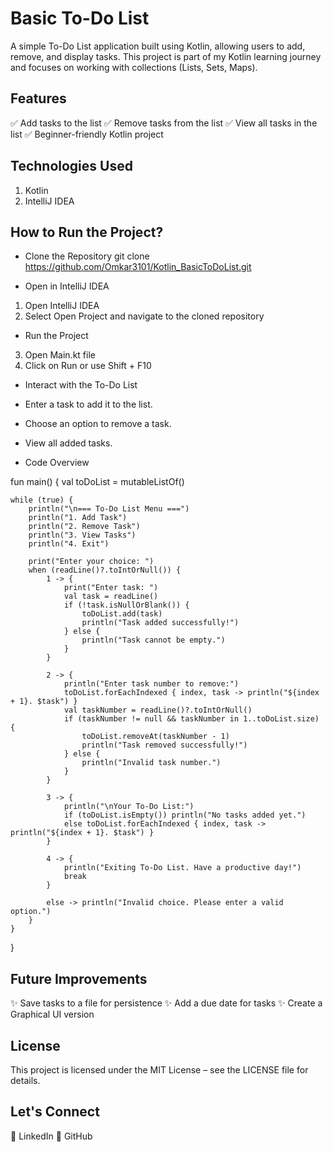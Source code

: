 
# Basic To-Do List

A simple To-Do List application built using Kotlin, allowing users to add, remove, and display tasks. This project is part of my Kotlin learning journey and focuses on working with collections (Lists, Sets, Maps).

## Features
✅ Add tasks to the list
✅ Remove tasks from the list
✅ View all tasks in the list
✅ Beginner-friendly Kotlin project

## Technologies Used
1. Kotlin
2. IntelliJ IDEA



## How to Run the Project?

* Clone the Repository
git clone https://github.com/Omkar3101/Kotlin_BasicToDoList.git

* Open in IntelliJ IDEA
1. Open IntelliJ IDEA
2. Select Open Project and navigate to the cloned repository



* Run the Project
3. Open Main.kt file
4. Click on Run or use Shift + F10

* Interact with the To-Do List

* Enter a task to add it to the list.

* Choose an option to remove a task.

* View all added tasks.


* Code Overview

fun main() {
    val toDoList = mutableListOf<String>()

    while (true) {
        println("\n=== To-Do List Menu ===")
        println("1. Add Task")
        println("2. Remove Task")
        println("3. View Tasks")
        println("4. Exit")

        print("Enter your choice: ")
        when (readLine()?.toIntOrNull()) {
            1 -> {
                print("Enter task: ")
                val task = readLine()
                if (!task.isNullOrBlank()) {
                    toDoList.add(task)
                    println("Task added successfully!")
                } else {
                    println("Task cannot be empty.")
                }
            }

            2 -> {
                println("Enter task number to remove:")
                toDoList.forEachIndexed { index, task -> println("${index + 1}. $task") }
                val taskNumber = readLine()?.toIntOrNull()
                if (taskNumber != null && taskNumber in 1..toDoList.size) {
                    toDoList.removeAt(taskNumber - 1)
                    println("Task removed successfully!")
                } else {
                    println("Invalid task number.")
                }
            }

            3 -> {
                println("\nYour To-Do List:")
                if (toDoList.isEmpty()) println("No tasks added yet.")
                else toDoList.forEachIndexed { index, task -> println("${index + 1}. $task") }
            }

            4 -> {
                println("Exiting To-Do List. Have a productive day!")
                break
            }

            else -> println("Invalid choice. Please enter a valid option.")
        }
    }
}

## Future Improvements
✨ Save tasks to a file for persistence
✨ Add a due date for tasks
✨ Create a Graphical UI version

## License
This project is licensed under the MIT License – see the LICENSE file for details.

## Let's Connect
🔹 LinkedIn
🔹 GitHub
